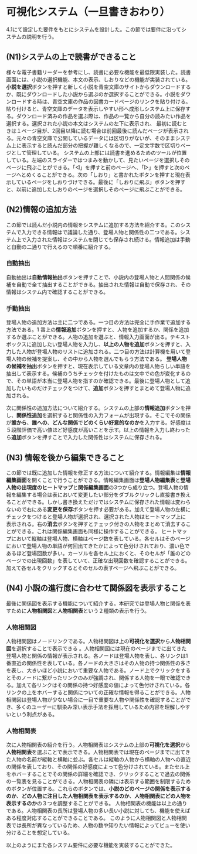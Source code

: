 # 可視化システム（一旦書きおわり）
4.1にて設定した要件をもとにシステムを設計した。この節では要件に沿ってシステムの説明を行う。

## (N1)システムの上で読書ができること

様々な電子書籍リーダーを参考にし、読書に必要な機能を最低限実装した。読書画面には、小説の選択機能、本文の表示、しおりなどの機能が実装されている。**小説を選択**ボタンを押すと新しく小説を青空文庫のサイトからダウンロードするか、既にダウンロードした小説から選ぶのか選択することができる。小説をダウンロードする時は、青空文庫の作品の図書カードページのリンクを貼り付ける。貼り付けると、青空文庫のデータを表示しやすい形へ成形しシステム上に保存する。ダウンロード済みの作品を選ぶ際は、作品の一覧から自分の読みたい作品を選択する。選択された小説の本文はシステムの左下に表示され、 最初に読むときは１ページ目が、2回目以降に読む場合は前回最後に読んだページが表示される。元々の青空文庫で公開しているデータには区切りがないが、そのままシステム上に表示すると読んだ部分の把握が難しくなるので、一定文字数で区切りページとして管理している。
システムの上部には読書を進めるためのツールが位置している。左端のスライダーではつまみを動かして、見たいページを選択しそのページに飛ぶことができる。「◁」を押すと前のページへ、「▷」を押すと次のページへとめくることができる。次の「しおり」と書かれたボタンを押すと現在表示しているページをしおりづけできる。最後に「しおりに飛ぶ」ボタンを押すと、以前に追加したしおりのページを選択しそのページに飛ぶことができる。

## (N2)情報の追加方法
この節では読んだ小説内の情報をシステムに追加する方法を紹介する。このシステムで入力できる情報はで議論した通り、登場人物と関係性の二つである。システム上で入力された情報はシステムを閉じても保存され続ける。情報追加は手動と自動の二通りで行えるので順番に紹介する。

### 自動抽出
自動抽出は**自動情報抽出**ボタンを押すことで、小説内の登場人物と人間関係の候補を自動で全て抽出することができる。抽出された情報は自動で保存され、その情報はシステム内で確認することができる。

### 手動抽出
登場人物の追加方法は主に二つである。一つ目の方法は完全に手作業で追加する方法である。1 番上の**情報追加**ボタンを押すと、人物を追加するか、関係を追加するか選ぶことができる。人物の追加を選ぶと、情報入力画面が出る。テキストボックスに追加したい登場人物を入力し、**以上の人物を追加**ボタンを押すと、入力した人物が登場人物のリストに追加される。二つ目の方法は計算機を用いて登場人物の候補を提案し、その中から人物を選んでもらう方法である。 **登場人物の候補を抽出**ボタンを押すと、現在表示している文章内の登場人物らしい単語を抽出して表示する。候補のうちチェックを付けたものは文中での色が変化するので、その単語が本当に登場人物を指すのか確認できる。最後に登場人物として追加したいものだけチェックをつけて、**追加**ボタンを押すとまとめて登場人物に追加される。

次に関係性の追加方法について紹介する。システムの上部の**情報追加**ボタンを押し、**関係性追加**を選択すると関係性の入力フォームが出現する。そこでその関係が**誰から**、**誰への**、**どんな関係**で**どのくらい好意的なのか**を入力する。好感度は５段階評価で高い値ほど好感度が高いことを示す。以上の情報を入力し終わったら**追加**ボタンを押すことで入力した関係性はシステムに保存される。

## (N3) 情報を後から編集できること

この節では既に追加した情報を修正する方法について紹介する。情報編集は**情報編集画面**を開くことで行うことができる。情報編集画面は**登場人物編集表**と**登場人物の出現度のヒートマップ**と**関係編集画面**の3つから成り立つ。登場人物の情報を編集する場合は表において変更したい部分をダブルクリックし直接書き換えることができる。しかし書き換えただけではシステムに保存された情報は変わらないので右にある**変更を保存**ボタンを押す必要がある。加えて登場人物の左横にチェックをつけると登場人物が選択され、選択された人物はヒートマップ上に表示される。右の**消去**ボタンを押すとチェック付きの人物をまとめて消去することができる。これは関係編集画面も同様に操作することができる。
ヒートマップにおいて縦軸は登場人物、横軸はページ数を表している。各セルはそのページにおいて登場人物の単語が何回出てきたかによって色分けされており、濃い色であるほど登場回数が多い。カーソルを各セル上におくと、そのセルが「誰のどのページでの出現回数」を表していて、正確な出現回数を確認することができる。加えて各セルをクリックするとそのセルの表すページへ飛ぶことができる。


## (N4) 小説の進行度に合わせて関係図を表示すること

最後に関係図を表示する機能について紹介する。本研究では登場人物と関係を表すために**人物相関図**と**人物相関表**という２種類の表示を行う。

### 人物相関図
人物相関図はノードリンクである。人物相関図は上の**可視化を選択**から**人物相関図**を選択することで表示できる 。人物相関図には現在のページまでに出てきた登場人物と関係の情報が表示される。各ノードは登場人物を表し、各リンクは1番直近の関係性を表している。各ノードの大きさはその人物の持つ関係性の多さを表し、大きいほど小説において重要な人物である。ノード上でクリックをするとそのノードに繋がったリンクのみが強調され、関係する人物を一眼で確認できる。加えて各リンクはその関係の持つ好感度の値によって色付けされている。各リンクの上をホバーすると関係についての正確な情報を得ることができる。人物相関図は登場人物が少ない場合に一目で重要な人物や関係性を確認することができ、多くのユーザーに馴染み深い表示手法を採用しているため内容を理解しやすいという利点がある。

### 人物相関表
次に人物相関表の紹介を行う。人物相関表はシステムの上部の**可視化を選択**から**人物相関表**を選ぶことで表示できる。人物相関表では現在のページまでに出てきた人物の名前が縦軸と横軸に並ぶ。各セルは縦軸の人物から横軸の人物への直近の関係を表しており、その関係の好感度によって色分けされている。またセル上をホバーすることでその関係の詳細を確認でき、クリックすることで過去の関係の一覧表を見ることができる。人物相関表の隣には表示する範囲を制限するためのボタンが位置する。これらのボタンでは、**小説のどのページの関係を表示するのか**、**どの人物に注目した人物相関表を表示するのか**、**人物相関表にどの人物を表示するのか**の３つを調整することができる。 人物相関表の機能は以上の通りである。人物相関表の長所は登場人物の多い長い小説に対しても、機能を使えばある程度対応することができることである。
このように人物相関図と人物相関表では長所が異なっているため、人物の数や知りたい情報によってビューを使い分けることを想定している。

以上のようにまた各システム要件に必要な機能を実装することができた。










